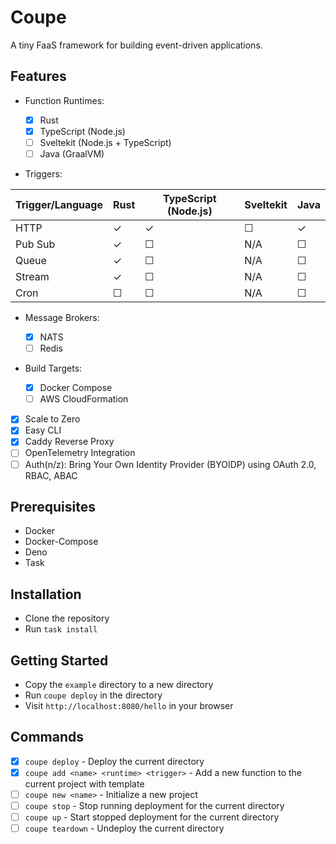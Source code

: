 # Coupe

A tiny FaaS framework for building event-driven applications.

## Features

- Function Runtimes:

  - [x] Rust
  - [x] TypeScript (Node.js)
  - [ ] Sveltekit (Node.js + TypeScript)
  - [ ] Java (GraalVM)

- Triggers:

| Trigger/Language | Rust | TypeScript (Node.js) | Sveltekit | Java |
| --- | --- | --- | --- | --- |
| HTTP | ✓ | ✓ | ☐ | ✓ |
| Pub Sub | ✓ | ☐ | N/A | ☐ |
| Queue | ✓ | ☐ | N/A | ☐ |
| Stream | ✓ | ☐ | N/A | ☐ |
| Cron | ☐ | ☐ | N/A | ☐ |

- Message Brokers:

  - [x] NATS
  - [ ] Redis

- Build Targets:

  - [x] Docker Compose
  - [ ] AWS CloudFormation

- [x] Scale to Zero
- [x] Easy CLI
- [x] Caddy Reverse Proxy
- [ ] OpenTelemetry Integration
- [ ] Auth(n/z): Bring Your Own Identity Provider (BYOIDP) using OAuth 2.0, RBAC, ABAC

## Prerequisites

- Docker
- Docker-Compose
- Deno
- Task

## Installation

- Clone the repository
- Run `task install`

## Getting Started

- Copy the `example` directory to a new directory
- Run `coupe deploy` in the directory
- Visit `http://localhost:8080/hello` in your browser

## Commands

- [x] `coupe deploy` - Deploy the current directory
- [x] `coupe add <name> <runtime> <trigger>` - Add a new function to the current project with template
- [ ] `coupe new <name>` - Initialize a new project
- [ ] `coupe stop` - Stop running deployment for the current directory
- [ ] `coupe up` - Start stopped deployment for the current directory
- [ ] `coupe teardown` - Undeploy the current directory
